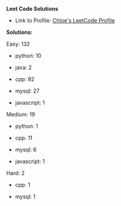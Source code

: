 **Leet Code Solutions**

- Link to Profile: [Chloe's LeetCode Profile](https://leetcode.com/u/ChloeCrozier/)

**Solutions:**

Easy: 132

-  python: 10

-  java: 2

-  cpp: 92

-  mysql: 27

-  javascript: 1


Medium: 19

-  python: 1

-  cpp: 11

-  mysql: 6

-  javascript: 1


Hard: 2

-  cpp: 1

-  mysql: 1